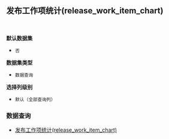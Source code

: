 ## 发布工作项统计(release_work_item_chart) <!-- {docsify-ignore-all} -->



<br>
<p class="panel-title"><b>默认数据集</b></p>

* `否`

<p class="panel-title"><b>数据集类型</b></p>

* `数据查询`

<p class="panel-title"><b>选择列级别</b></p>

* `默认（全部查询列）`




### 数据查询
  * [发布工作项统计(release_work_item_chart)](module/ProjMgmt/work_item/query/release_work_item_chart)

